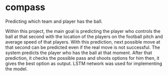 # compass
Predicting which team and player has the ball.

Within this project, the main goal is predicting the player who controls the ball at that second with the location of the players on the football pitch and average speed of that players. With this prediction, next possible move at that second can be predicted even if the real move is not successful. The system predicts the player who has the ball at that moment. After that prediction, it checks the possible pass and shoots options for him then, it gives the best option as output. LSTM network was used for implementing the model. 
